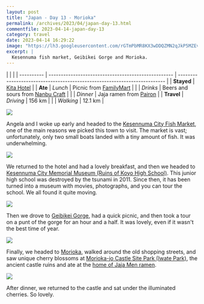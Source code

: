 ```yaml
---
layout: post
title: "Japan - Day 13 - Morioka"
permalink: /archives/2023/04/japan-day-13.html
commentfile: 2023-04-14-japan-day-13
category: travel
date: 2023-04-14 16:29:22
image: "https://lh3.googleusercontent.com/rGTmPbMR8KX3wDDQZMN2qJkP5MZEvfyJMYMRBYJbOGL7W0qSyXW4Pz3ObrvjagnkqNVUxyvp7R2e1gtdmM-Ohraw4dhGEcNimxjHz4s7rSwyKggmBOAkxLmbFAStAh565L-z7DIC2i4=w1920-h1080"
excerpt: |
  Kesennuma fish market, Geibikei Gorge and Morioka.
---
```


|            |                                                     |
| ---------- | --------------------------------------------------- | ------------------------------------------------------------------------- |
| **Stayed** | [Kita Hotel](https://goo.gl/maps/2E3yfAceu6JrsTF69) |
| **Ate**    | _Lunch_                                             | Picnic from [FamilyMart](https://goo.gl/maps/Wn3aLxGPsVtXxUyo7)           |
|            | _Drinks_                                            | Beers and sours from [Nanbu Craft](https://goo.gl/maps/8YYDs4KEeCgW3wiu8) |
|            | _Dinner_                                            | Jaja ramen from [Pairon](https://goo.gl/maps/nFgVzUAMdqhnmmym8)           |
| **Travel** | _Driving_                                           | 156 km                                                                    |
|            | _Walking_                                           | 12.1 km                                                                   |

  <a href="https://lh3.googleusercontent.com/Za2iWFsKmXEGYWI-ktYmNtRH5sgQGCW1ejkXmaSgyph5UztHbGxnAIfVjX08aWNQUSTkd9m6AG5wNtm0VfX4tkgpjaDubbqA_1h-5NcFl8cWZOwBZQFCa2dgHr8PqeP-hCtnHPJ71yw=w1920-h1080" target="_blank">
    <img src="https://lh3.googleusercontent.com/Za2iWFsKmXEGYWI-ktYmNtRH5sgQGCW1ejkXmaSgyph5UztHbGxnAIfVjX08aWNQUSTkd9m6AG5wNtm0VfX4tkgpjaDubbqA_1h-5NcFl8cWZOwBZQFCa2dgHr8PqeP-hCtnHPJ71yw=h480" />
  </a>

Angela and I woke up early and headed to the [Kesennuma City Fish Market](https://goo.gl/maps/i5XavSFqwm6y8UwQ7), one of the main reasons we picked this town to visit. The market is vast; unfortunately, only two small boats landed with a tiny amount of fish. It was underwhelming.

  <a href="https://lh3.googleusercontent.com/VWt80eImn5R5A7JNWXyPe9TADCj-LEcy8aJUz9Jj8EdIAUI9qyCCxFwXW7a3_5fUAD-ERoYD1mktKi_v3-SClUbKRXckOMavZ52LpSE6z2dODOCJ1uLGZ1BsBkBaYrBiIYZrGxvm-K0=w1920-h1080" target="_blank">
    <img src="https://lh3.googleusercontent.com/VWt80eImn5R5A7JNWXyPe9TADCj-LEcy8aJUz9Jj8EdIAUI9qyCCxFwXW7a3_5fUAD-ERoYD1mktKi_v3-SClUbKRXckOMavZ52LpSE6z2dODOCJ1uLGZ1BsBkBaYrBiIYZrGxvm-K0=h480" />
  </a>

We returned to the hotel and had a lovely breakfast, and then we headed to [Kesennuma City Memorial Museum (Ruins of Koyo High School)](https://goo.gl/maps/5mf6j5VdShh2KKx38). This junior high school was destroyed by the tsunami in 2011. Since then, it has been turned into a museum with movies, photographs, and you can tour the school. We all found it quite moving.

  <a href="https://lh3.googleusercontent.com/-A2AS-E_jb5g2B7NSLPrIAW74JpmdBLdpQ7C_cvxrmQsuIbKDWv7-QkOHEVBVV7jgSR7-QZ24r_CksszW3EEl3nWHgZomclVzR6p3BYEFyer2Lx4Upnc2ZlDbDYcFARGDwcZx_Wpvww=w1920-h1080" target="_blank">
    <img src="https://lh3.googleusercontent.com/-A2AS-E_jb5g2B7NSLPrIAW74JpmdBLdpQ7C_cvxrmQsuIbKDWv7-QkOHEVBVV7jgSR7-QZ24r_CksszW3EEl3nWHgZomclVzR6p3BYEFyer2Lx4Upnc2ZlDbDYcFARGDwcZx_Wpvww=h480" />
  </a>
  
Then we drove to [Geibikei Gorge](https://goo.gl/maps/L6ToAbRe37gGPMaK8), had a quick picnic, and then took a tour on a punt of the gorge for an hour and a half. It was lovely, even if it wasn't the best time of year.

  <a href="https://lh3.googleusercontent.com/pw/AJFCJaUJO1xbnoKpTXCmzfSe-WNBQdyoIBgPGCd43Cmm5yqkuQ-RQ_vTu9QHikiwf68F7zanKQHapkxTxO8d-gb-p-SFMDF6AlkDEUhOFv0BONjctogHLFtT=w1920-h1080" target="_blank">
    <img src="https://lh3.googleusercontent.com/pw/AJFCJaUJO1xbnoKpTXCmzfSe-WNBQdyoIBgPGCd43Cmm5yqkuQ-RQ_vTu9QHikiwf68F7zanKQHapkxTxO8d-gb-p-SFMDF6AlkDEUhOFv0BONjctogHLFtT=h480" />
  </a>

Finally, we headed to [Morioka](https://goo.gl/maps/XJhjdz3GUYoSC2sF9), walked around the old shopping streets, and saw unique cherry blossoms at [Morioka-jo Castle Site Park (Iwate Park)](https://goo.gl/maps/CM1XSW9tNh6rG4R77), the ancient castle ruins and ate at the [home of Jaja Men ramen](https://goo.gl/maps/nTjsAsM8q9snpAKu6).

  <a href="https://lh3.googleusercontent.com/pw/AJFCJaVtTiFmFjVjfFtua0Ki7bNT8fOrRnIIMjFazXtGia7jWnWjdAtjro6OsnodObIjpAwvXn4GhkSKgETsgNFIUGnWHMiegI2CqM3p85R32qxkn7Wy73_D=w1920-h1080" target="_blank">
    <img src="https://lh3.googleusercontent.com/pw/AJFCJaVtTiFmFjVjfFtua0Ki7bNT8fOrRnIIMjFazXtGia7jWnWjdAtjro6OsnodObIjpAwvXn4GhkSKgETsgNFIUGnWHMiegI2CqM3p85R32qxkn7Wy73_D=h480" />
  </a>

After dinner, we returned to the castle and sat under the illuminated cherries. So lovely.
